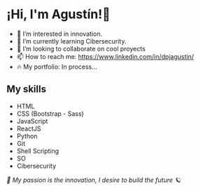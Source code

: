 <h1> ¡Hi, I'm <span>Agustín!</span>👋</h1>

- 👀 I’m interested in innovation.
- 🌱 I’m currently learning Cibersecurity.
- 💞️ I’m looking to collaborate on cool proyects
- 📫 How to reach me: https://www.linkedin.com/in/dpjagustin/
- 🔥  My portfolio: In process...

<h2> My skills </h2>

- HTML
- CSS (Bootstrap - Sass)
- JavaScript
- ReactJS
- Python
- Git
- Shell Scripting
- SO 
- Cibersecurity


<i> 🚀 My passion is the innovation, I desire to build the future 🪐 </i>

<!---
dpjagustin/dpjagustin is a ✨ special ✨ repository because its `README.md` (this file) appears on your GitHub profile.
You can click the Preview link to take a look at your changes.
--->
